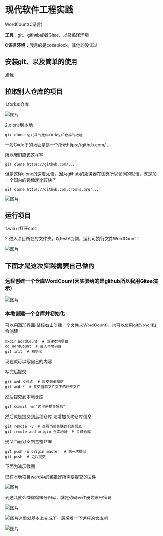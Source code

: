 # 现代软件工程实践

WordCount(C语言)

**工具**：git、github或者Gitee、以及编译环境

**C语言环境**：我用的是codeblock，其他的没试过

## 安装git、以及简单的使用

[点我](https://blog.csdn.net/weixin_44950987/article/details/102619708?ops_request_misc=%257B%2522request%255Fid%2522%253A%2522162047385316780271560977%2522%252C%2522scm%2522%253A%252220140713.130102334..%2522%257D&request_id=162047385316780271560977&biz_id=0&utm_medium=distribute.pc_search_result.none-task-blog-2~all~top_positive~default-1-102619708.first_rank_v2_pc_rank_v29&utm_term=%E5%AE%89%E8%A3%85git&spm=1018.2226.3001.4187)

## 拉取别人仓库的项目

1.fork本仓库

![图片](http://img.cdn.sugarat.top/mdImg/MTYyMDQ3NTUxOTM0MA==620475519340)

2.clone到本地

```
git clone 这儿跟的是你fork过后仓库的地址
```

一般Code下的地址是是一个所示https://github.com/...

所以我们应该这样写

```
git clone https://github.com/...
```

但是这样clone的速度太慢，因为github的服务器在国外所以访问的就慢，这是加一个国内的镜像就比较快了

```
git clone https://github.com.cnpmjs.org/...
```

![图片](http://img.cdn.sugarat.top/mdImg/MTYyMDQ3NTY1MTUyNg==620475651526)

## 运行项目

1.win+r打开cmd

2.进入项目所在的文件夹，以testA为例，运行可执行文件WordCount：

![图片](http://img.cdn.sugarat.top/mdImg/MTYyMDQ4MDkyNDE0MA==620480924140)

## **下面才是这次实践需要自己做的**

### 远程创建一个仓库WordCount(因实验给的是github所以我用Gitee演示)

![图片](http://img.cdn.sugarat.top/mdImg/MTYyMDQ3NzIyODM3NQ==620477228375)

### 本地创建一个仓库并初始化

可以用图形界面(鼠标右击创建一个文件夹WordCount)，也可以使用git的shell指令创建

```
mkdir WordCount  # 创建本地项目
cd WordCount  # 进入本地项目
git init  # 初始化
```

现在就可以写自己的内容

写完后提交

```
git add 文件名  # 提交到缓存区
git add *  # 提交当前文件夹下的所有文件
```

然后提交到本地仓库

```
git commit -m "这里是提交信息"
```

然后就是提交到远程仓库 先增加关联仓库信息

```
git remote -v  # 查看当前关联的仓库信息
git remote add origin 仓库地址  # 关联仓库
```

提交当前分支到远程仓库

```
git push -u origin master  # 第一次提交
git push  # 之后提交
```

下面为演示截图

已在本地项目word中的编辑好所需要提交的文件

![图片](http://img.cdn.sugarat.top/mdImg/MTYyMDQ3ODQ3ODA2Nw==620478478067)

到这儿就会喊你输账号密码，就是你码云注册的账号密码

![图片](http://img.cdn.sugarat.top/mdImg/MTYyMDQ4MDAwNDAwNw==620480004007)

![图片](http://img.cdn.sugarat.top/mdImg/MTYyMDUyNDMwMTYyMA==620524301620)这里就基本上完成了。最后看一下远程的仓库吧

![图片](http://img.cdn.sugarat.top/mdImg/MTYyMDUyNDM0MDIzOA==620524340238)